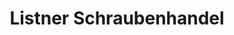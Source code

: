 ---
title: "Listner Schraubenhandel"
url: /brand-erbisdorf/listner-schraubenhandel/
shop: Eisenwaren
---